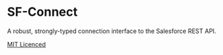 # SF-Connect

A robust, strongly-typed connection interface to the Salesforce REST API.

[MIT Licenced](./LICENSE)

